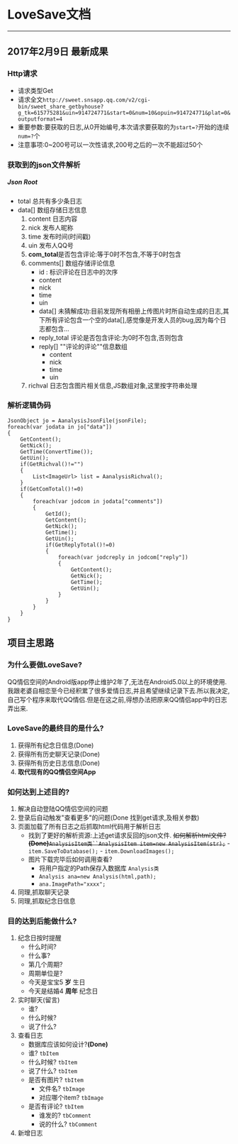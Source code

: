 # LoveSave文档
---
## 2017年2月9日 最新成果

### Http请求
- 请求类型Get
- 请求全文`http://sweet.snsapp.qq.com/v2/cgi-bin/sweet_share_getbyhouse?g_tk=615775281&uin=914724771&start=0&num=10&opuin=914724771&plat=0&outputformat=4`
- 重要参数:要获取的日志,从0开始编号,本次请求要获取的为`start=?`开始的连续`num=?`个
- 注意事项:0~200号可以一次性请求,200号之后的一次不能超过50个

### 获取到的json文件解析

##### Json Root
- total 总共有多少条日志
- data[] 数组存储日志信息
    1. content 日志内容
    2. nick 发布人昵称
    3. time 发布时间(时间戳)
    4. uin 发布人QQ号
    5. **com_total**是否包含评论:等于0时不包含,不等于0时包含
    6. comments[] 数组存储评论信息
        - id : 标识评论在日志中的次序
        - content 
        - nick
        - time
        - uin
        - data[] 未猜解成功:目前发现所有相册上传图片时所自动生成的日志,其下所有评论包含一个空的data[],感觉像是开发人员的bug,因为每个日志都包含...
        - reply_total 评论是否包含评论:为0时不包含,否则包含
        - reply[] ""评论的评论""信息数组
            - content
            - nick
            - time
            - uin
    7. richval 日志包含图片相关信息,JS数组对象,这里按字符串处理
    
### 解析逻辑伪码
```
JsonObject jo = AanalysisJsonFile(jsonFile);
foreach(var jodata in jo["data"])
{
    GetContent();
    GetNick();
    GetTime(ConvertTime());
    GetUin();
    if(GetRichval()!="")
    {
        List<ImageUrl> list = AanalysisRichval();
    }
    if(GetComTotal()!=0)
    {
        foreach(var jodcom in jodata["comments"])
        {
            GetId();
            GetContent();
            GetNick();
            GetTime();
            GetUin();
            if(GetReplyTotal()!=0)
            {
                foreach(var jodcreply in jodcom["reply"])
                {
                    GetContent();
                    GetNick();
                    GetTime();
                    GetUin();
                }
            }
        }
    }
}

```
## 项目主思路
### 为什么要做LoveSave?
QQ情侣空间的Android版app停止维护2年了,无法在Android5.0以上的环境使用.我跟老婆自相恋至今已经积累了很多爱情日志,并且希望继续记录下去.所以我决定,自己写个程序来取代QQ情侣.但是在这之前,得想办法把原来QQ情侣app中的日志弄出来.

### LoveSave的最终目的是什么?
1. 获得所有纪念日信息(Done)
2. 获得所有历史聊天记录(Done)
3. 获得所有历史日志信息(Done)
4. **取代现有的QQ情侣空间App**

### 如何达到上述目的?
1. 解决自动登陆QQ情侣空间的问题
2. 登录后自动触发"查看更多"的问题(Done 找到get请求,及相关参数)
3. 页面加载了所有日志之后抓取html代码用于解析日志
    - 找到了更好的解析资源:上述get请求反回的json文件.
        ~~如何解析html文件?**(Done)**`AnalysisItem类``AnalysisItem item=new AnalysisItem(str);`~~
            - `item.SaveToDatabase();`
            - `item.DownloadImages();`
    - 图片下载完毕后如何调用查看?
        - 将用户指定的Path保存入数据库 `Analysis类`
        - `Analysis ana=new Analysis(html,path);`
        - `ana.ImagePath="xxxx";`
4. 同理,抓取聊天记录
5. 同理,抓取纪念日信息

### 目的达到后能做什么?
1. 纪念日按时提醒
    - 什么时间?
    - 什么事?
    - 第几个周期?
    - 周期单位是?
    - 今天是宝宝5 **岁** 生日
    - 今天是结婚4 **周年** 纪念日
2. 实时聊天(留言)
    - 谁?
    - 什么时候?
    - 说了什么?
3. 查看日志
    - 数据库应该如何设计?**(Done)**
    - 谁? `tbItem`
    - 什么时候? `tbItem`
    - 说了什么? `tbItem`
    - 是否有图片? `tbItem`
        - 文件名? `tbImage`
        - 对应哪个item? `tbImage`
    - 是否有评论? `tbItem`
        - 谁发的? `tbComment`
        - 说的什么? `tbComment`
4. 新增日志

    
